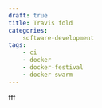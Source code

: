 ```yaml
---
draft: true
title: Travis fold
categories: 
    software-development
tags: 
    - ci
    - docker
    - docker-festival
    - docker-swarm
---
```


fff
